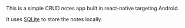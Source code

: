 This is a simple CRUD notes app built in react-native targeting Android. 

It uses [SQLite](https://github.com/andpor/react-native-sqlite-storage) to store the notes locally.